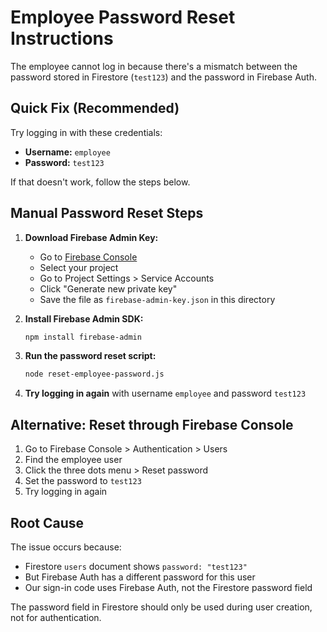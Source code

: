 # Employee Password Reset Instructions

The employee cannot log in because there's a mismatch between the password stored in Firestore (`test123`) and the password in Firebase Auth.

## Quick Fix (Recommended)

Try logging in with these credentials:
- **Username:** `employee`  
- **Password:** `test123`

If that doesn't work, follow the steps below.

## Manual Password Reset Steps

1. **Download Firebase Admin Key:**
   - Go to [Firebase Console](https://console.firebase.google.com)
   - Select your project
   - Go to Project Settings > Service Accounts
   - Click "Generate new private key"
   - Save the file as `firebase-admin-key.json` in this directory

2. **Install Firebase Admin SDK:**
   ```bash
   npm install firebase-admin
   ```

3. **Run the password reset script:**
   ```bash
   node reset-employee-password.js
   ```

4. **Try logging in again** with username `employee` and password `test123`

## Alternative: Reset through Firebase Console

1. Go to Firebase Console > Authentication > Users
2. Find the employee user
3. Click the three dots menu > Reset password
4. Set the password to `test123`
5. Try logging in again

## Root Cause

The issue occurs because:
- Firestore `users` document shows `password: "test123"`  
- But Firebase Auth has a different password for this user
- Our sign-in code uses Firebase Auth, not the Firestore password field

The password field in Firestore should only be used during user creation, not for authentication.
